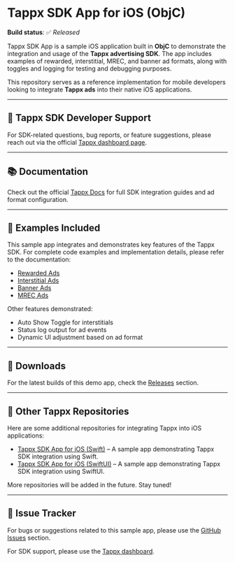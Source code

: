 # Tappx SDK App for iOS (ObjC)

**Build status**: ✅ _Released_

Tappx SDK App is a sample iOS application built in **ObjC** to demonstrate the integration and usage of the **Tappx advertising SDK**. The app includes examples of rewarded, interstitial, MREC, and banner ad formats, along with toggles and logging for testing and debugging purposes.

This repository serves as a reference implementation for mobile developers looking to integrate **Tappx ads** into their native iOS applications.

---

## 📣 Tappx SDK Developer Support

For SDK-related questions, bug reports, or feature suggestions, please reach out via the official [Tappx dashboard page](https://dashboard.tappx.com/login).

---

## 📚 Documentation

Check out the official [Tappx Docs](https://www.tappx.com/docs/ios) for full SDK integration guides and ad format configuration.

---

## 🧪 Examples Included

This sample app integrates and demonstrates key features of the Tappx SDK. For complete code examples and implementation details, please refer to the documentation:

- [Rewarded Ads](https://github.com/tappx-com/Tappx-iOS-ObjC-Example/blob/main/TappxUIKitObjCExample/Ads/RewardedAd.m)
- [Interstitial Ads](https://github.com/tappx-com/Tappx-iOS-ObjC-Example/blob/main/TappxUIKitObjCExample/Ads/InterstitialAd.m)
- [Banner Ads](https://github.com/tappx-com/Tappx-iOS-ObjC-Example/blob/main/TappxUIKitObjCExample/Ads/BannerAd.m)
- [MREC Ads](https://github.com/tappx-com/Tappx-iOS-ObjC-Example/blob/main/TappxUIKitObjCExample/Ads/MRECAd.m)
  
Other features demonstrated:
- Auto Show Toggle for interstitials
- Status log output for ad events
- Dynamic UI adjustment based on ad format

---

## 📲 Downloads

For the latest builds of this demo app, check the [Releases](https://github.com/tappx-com/Tappx-iOS-ObjC-Example/releases) section.

---

## 🔗 Other Tappx Repositories

Here are some additional repositories for integrating Tappx into iOS applications:

- [Tappx SDK App for iOS (Swift)](https://github.com/tappx-com/Tappx-iOS-Swift-Example) – A sample app demonstrating Tappx SDK integration using Swift.
- [Tappx SDK App for iOS (SwiftUI)](https://github.com/tappx-com/Tappx-iOS-SwiftUI-Example) – A sample app demonstrating Tappx SDK integration using SwiftUI.

More repositories will be added in the future. Stay tuned!

---

## 🐛 Issue Tracker

For bugs or suggestions related to this sample app, please use the [GitHub Issues](https://github.com/tappx-com/Tappx-iOS-ObjC-Example/issues) section.

For SDK support, please use the [Tappx dashboard](https://dashboard.tappx.com/login).
